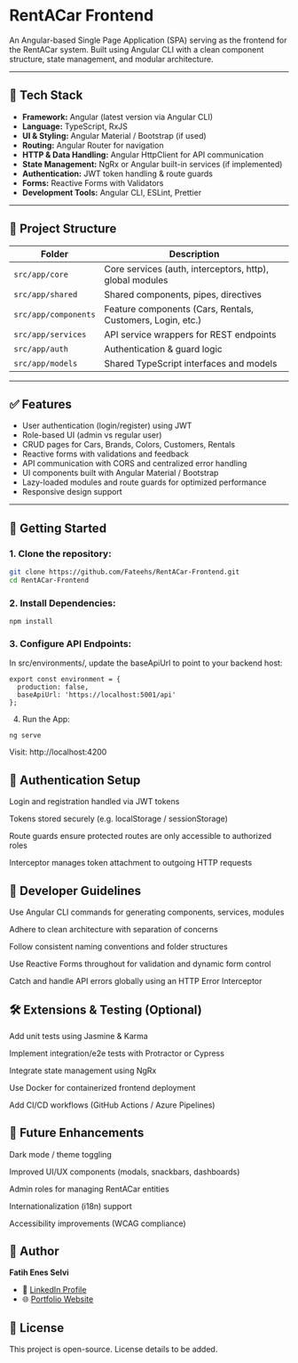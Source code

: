 # RentACar Frontend

An Angular-based Single Page Application (SPA) serving as the frontend for the RentACar system. Built using Angular CLI with a clean component structure, state management, and modular architecture.

---

## 🚀 Tech Stack

- **Framework:** Angular (latest version via Angular CLI)
- **Language:** TypeScript, RxJS
- **UI & Styling:** Angular Material / Bootstrap (if used)
- **Routing:** Angular Router for navigation
- **HTTP & Data Handling:** Angular HttpClient for API communication
- **State Management:** NgRx or Angular built-in services (if implemented)
- **Authentication:** JWT token handling & route guards
- **Forms:** Reactive Forms with Validators
- **Development Tools:** Angular CLI, ESLint, Prettier

---

## 🧱 Project Structure

| Folder                | Description |
|-----------------------|-------------|
| `src/app/core`        | Core services (auth, interceptors, http), global modules |
| `src/app/shared`      | Shared components, pipes, directives |
| `src/app/components`  | Feature components (Cars, Rentals, Customers, Login, etc.) |
| `src/app/services`    | API service wrappers for REST endpoints |
| `src/app/auth`        | Authentication & guard logic |
| `src/app/models`      | Shared TypeScript interfaces and models |

---

## ✅ Features

- User authentication (login/register) using JWT
- Role-based UI (admin vs regular user)
- CRUD pages for Cars, Brands, Colors, Customers, Rentals
- Reactive forms with validations and feedback
- API communication with CORS and centralized error handling
- UI components built with Angular Material / Bootstrap
- Lazy-loaded modules and route guards for optimized performance
- Responsive design support

---

## 🔧 Getting Started

### 1. Clone the repository:
```bash
git clone https://github.com/Fateehs/RentACar-Frontend.git
cd RentACar-Frontend
```
### 2. Install Dependencies:
```
npm install
```
### 3. Configure API Endpoints:
In src/environments/, update the baseApiUrl to point to your backend host:
```
export const environment = {
  production: false,
  baseApiUrl: 'https://localhost:5001/api'
};
```
4. Run the App:
```
ng serve
```
Visit: http://localhost:4200

## 🔐 Authentication Setup
Login and registration handled via JWT tokens

Tokens stored securely (e.g. localStorage / sessionStorage)

Route guards ensure protected routes are only accessible to authorized roles

Interceptor manages token attachment to outgoing HTTP requests

## 📄 Developer Guidelines
Use Angular CLI commands for generating components, services, modules

Adhere to clean architecture with separation of concerns

Follow consistent naming conventions and folder structures

Use Reactive Forms throughout for validation and dynamic form control

Catch and handle API errors globally using an HTTP Error Interceptor

## 🛠 Extensions & Testing (Optional)
Add unit tests using Jasmine & Karma

Implement integration/e2e tests with Protractor or Cypress

Integrate state management using NgRx

Use Docker for containerized frontend deployment

Add CI/CD workflows (GitHub Actions / Azure Pipelines)

## 🔮 Future Enhancements
Dark mode / theme toggling

Improved UI/UX components (modals, snackbars, dashboards)

Admin roles for managing RentACar entities

Internationalization (i18n) support

Accessibility improvements (WCAG compliance)

## 👤 Author

**Fatih Enes Selvi**  
- 💼 [LinkedIn Profile](https://linkedin.com/in/fatih-enes-selvi-0217681b2)  
- 🌐 [Portfolio Website](https://fatihselvi.com)

## 📄 License
This project is open-source. License details to be added.
